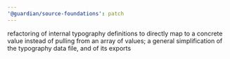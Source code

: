 ```yaml
---
'@guardian/source-foundations': patch
---
```


refactoring of internal typography definitions to directly map to a concrete value instead of pulling from an array of values; a general simplification of the typography data file, and of its exports
